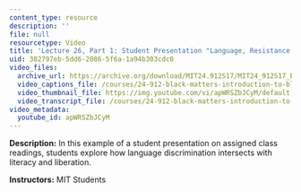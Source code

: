 ```yaml
---
content_type: resource
description: ''
file: null
resourcetype: Video
title: 'Lecture 26, Part 1: Student Presentation "Language, Resistance and Liberation"'
uid: 382797eb-5dd6-2086-5f6a-1a94b303cdc0
video_files:
  archive_url: https://archive.org/download/MIT24.912S17/MIT24_912S17_Black_Matters_Last_Class_Part_1_300k.mp4
  video_captions_file: /courses/24-912-black-matters-introduction-to-black-studies-spring-2017/1af16dc7852e5e678cd50c09dbbf49e8_apWRSZbJCyM.vtt
  video_thumbnail_file: https://img.youtube.com/vi/apWRSZbJCyM/default.jpg
  video_transcript_file: /courses/24-912-black-matters-introduction-to-black-studies-spring-2017/f28f8aa91392f607a3526bab01173a8c_apWRSZbJCyM.pdf
video_metadata:
  youtube_id: apWRSZbJCyM
---
```


**Description:** In this example of a student presentation on assigned class readings, students explore how language discrimination intersects with literacy and liberation.

**Instructors:** MIT Students